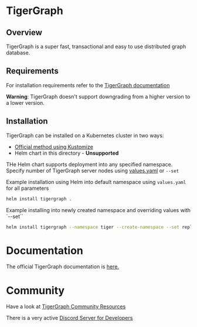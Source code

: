 # TigerGraph
## Overview

TigerGraph is a super fast, transactional and easy to use distributed
graph database.

## Requirements
For installation requirements refer to the [TigerGraph documentation](https://docs.tigergraph.com/admin/admin-guide/hw-and-sw-requirements)

**Warning**: TigerGraph doesn't support downgrading from a higher version to a lower version.

## Installation

TigerGraph can be installed on a Kubernetes cluster in two ways:

- [Official method using Kustomize](https://docs.tigergraph.com/tigergraph-server/current/kubernetes/)
- Helm chart in this directory - **Unsupported**

THe Helm chart supports deployment into any specified namespace.  Specify number of TigerGraph server nodes using [values.yaml](./values.yaml) or `--set`

Example installation using Helm into default namespace using `values.yaml` for all parameters

```sh
helm install tigergraph .
```

Example installing into newly created namespace and overriding values with `--set``

```sh
helm install tigergraph --namespace tiger --create-namespace --set replicaCount=3,image.tag=3.3.0 .
```

# Documentation

The official TigerGraph documentation is [here.](https://docs.tigergraph.com)

# Community

Have a look at [TigerGraph Community Resources](https://www.tigergraph.com/community/)

There is a very active [Discord Server for Developers](https://discord.gg/F2c9b9v)
